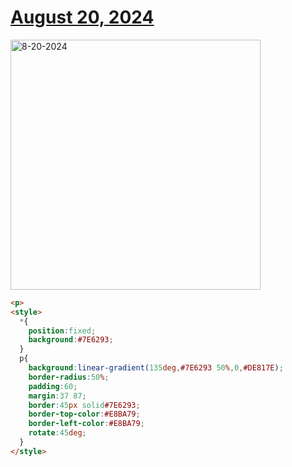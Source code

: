# [August 20, 2024](https://cssbattle.dev/play/lFcdkEXqW3YqduxCZv0e)

<img src="https://firebasestorage.googleapis.com/v0/b/cssbattleapp.appspot.com/o/user%2Fe6YbeBahWNPT7VpE2rE2p85byxa2%2Ftargets%2Ftarget_X8mdg7s@2x.png?alt=media" width="400" alt="8-20-2024" />

```html
<p>
<style>
  *{
    position:fixed;
    background:#7E6293;
  }
  p{
    background:linear-gradient(135deg,#7E6293 50%,0,#DE817E);
    border-radius:50%;
    padding:60;
    margin:37 87;
    border:45px solid#7E6293;
    border-top-color:#E8BA79;
    border-left-color:#E8BA79;
    rotate:45deg;
  }
</style>
```
